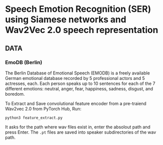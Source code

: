 # Speech Emotion Recognition (SER) using Siamese networks and Wav2Vec 2.0 speech representation

## DATA
### EmoDB (Berlin)
The Berlin Database of Emotional Speech (EMODB) is a freely available German emotional database recorded by 5 professional actors and 5 actresses, each. Each person speaks up to 10 sentences for each of the 7 different emotions: neutral, anger, fear, happiness, sadness, disgust, and boredom.

To Extract and Save convolutional feature encoder from a pre-traiend Wav2vec 2.0 from PyTorch Hub, Run:
```
python3 feature_extract.py
```
It asks for the path where wav files exist in, enter the absolout path and press Enter. The `.pt` files are saved into speaker subdirectories of the wav path.